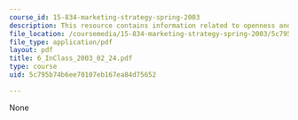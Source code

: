 ```yaml
---
course_id: 15-834-marketing-strategy-spring-2003
description: This resource contains information related to openness and value creation.
file_location: /coursemedia/15-834-marketing-strategy-spring-2003/5c795b74b6ee70107eb167ea84d75652_6_InClass_2003_02_24.pdf
file_type: application/pdf
layout: pdf
title: 6_InClass_2003_02_24.pdf
type: course
uid: 5c795b74b6ee70107eb167ea84d75652

---
```

None